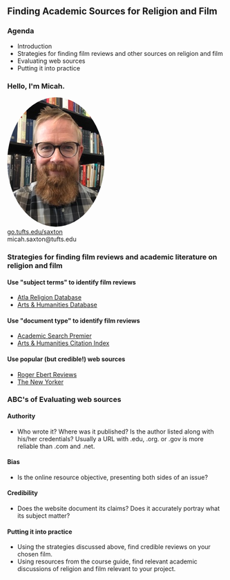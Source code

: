 ## Finding Academic Sources for Religion and Film


### Agenda
* Introduction
* Strategies for finding film reviews and other sources on religion and film
* Evaluating web sources
* Putting it into practice


### Hello, I'm Micah.
<img src="./images/saxton_profile.jpg" height=300 style="border-radius: 50%">
<br>
<a href = "https://go.tufts.edu/saxton" target="_blank">go.tufts.edu/saxton</a>
<br>
micah.saxton@tufts.edu


### Strategies for finding film reviews and academic literature on religion and film

#### Use "subject terms" to identify film reviews
* [Atla Religion Database](http://www.library.tufts.edu/ezproxy/ezproxy.asp?LOCATION=ATLAReligion)
* [Arts & Humanities Database](http://www.library.tufts.edu/ezproxy/ezproxy.asp?LOCATION=PQArtHum)

#### Use "document type" to identify film reviews
* [Academic Search Premier](http://www.library.tufts.edu/ezproxy/ezproxy.asp?LOCATION=AcademicSearch)
* [Arts & Humanities Citation Index](http://www.library.tufts.edu/ezproxy/ezproxy.asp?LOCATION=WOSArHuCiIn)

#### Use popular (but credible!) web sources
* [Roger Ebert Reviews](http://www.rogerebert.com/reviews)
* [The New Yorker](https://login.ezproxy.library.tufts.edu/login?url=http://www.newyorker.com/archive)


### ABC's of Evaluating web sources

#### Authority
* Who wrote it? Where was it published? Is the author listed along with his/her credentials? Usually a URL with .edu, .org. or .gov is more reliable than .com and .net.

#### Bias
* Is the online resource objective, presenting both sides of an issue?

#### Credibility
* Does the website document its claims? Does it accurately portray what its subject matter?


#### Putting it into practice
* Using the strategies discussed above, find credible reviews on your chosen film.
* Using resources from the course guide, find relevant academic discussions of religion and film relevant to your project.
